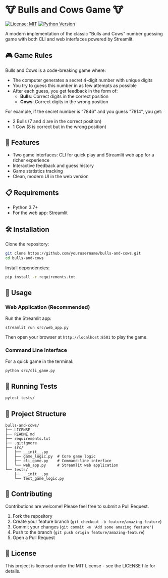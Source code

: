 # 🐮 Bulls and Cows Game 🐮

[![License: MIT](https://img.shields.io/badge/License-MIT-yellow.svg)](https://opensource.org/licenses/MIT)
[![Python Version](https://img.shields.io/badge/python-3.7%2B-blue)]()

A modern implementation of the classic "Bulls and Cows" number guessing game with both CLI and web interfaces powered by Streamlit.

## 🎮 Game Rules

Bulls and Cows is a code-breaking game where:

- The computer generates a secret 4-digit number with unique digits
- You try to guess this number in as few attempts as possible
- After each guess, you get feedback in the form of:
  - **Bulls**: Correct digits in the correct position
  - **Cows**: Correct digits in the wrong position

For example, if the secret number is "7846" and you guess "7814", you get:
- 2 Bulls (7 and 4 are in the correct position)
- 1 Cow (8 is correct but in the wrong position)

## 🚀 Features

- Two game interfaces: CLI for quick play and Streamlit web app for a richer experience
- Interactive feedback and guess history
- Game statistics tracking
- Clean, modern UI in the web version

## 📋 Requirements

- Python 3.7+
- For the web app: Streamlit

## 🛠️ Installation

Clone the repository:
```bash
git clone https://github.com/yourusername/bulls-and-cows.git
cd bulls-and-cows
```

Install dependencies:
```bash
pip install -r requirements.txt
```

## 🎯 Usage

### Web Application (Recommended)

Run the Streamlit app:
```bash
streamlit run src/web_app.py
```

Then open your browser at `http://localhost:8501` to play the game.

### Command Line Interface

For a quick game in the terminal:
```bash
python src/cli_game.py
```

## 🧪 Running Tests

```bash
pytest tests/
```

## 📝 Project Structure

```
bulls-and-cows/
├── LICENSE
├── README.md
├── requirements.txt
├── .gitignore
├── src/
│   ├── __init__.py
│   ├── game_logic.py  # Core game logic
│   ├── cli_game.py    # Command-line interface
│   └── web_app.py     # Streamlit web application
└── tests/
    ├── __init__.py
    └── test_game_logic.py
```

## 🤝 Contributing

Contributions are welcome! Please feel free to submit a Pull Request.

1. Fork the repository
2. Create your feature branch (`git checkout -b feature/amazing-feature`)
3. Commit your changes (`git commit -m 'Add some amazing feature'`)
4. Push to the branch (`git push origin feature/amazing-feature`)
5. Open a Pull Request

## 📄 License

This project is licensed under the MIT License - see the LICENSE file for details.